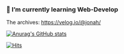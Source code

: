 ### 🌱 I’m currently learning Web-Develop
The archives: https://velog.io/@jonah/
<!--
**Godrl/Godrl** is a ✨ _special_ ✨ repository because its `README.md` (this file) appears on your GitHub profile.

Here are some ideas to get you started:

- 🔭 I’m currently working on ...
- 🌱 I’m currently learning ...
- 👯 I’m looking to collaborate on ...
- 🤔 I’m looking for help with ...
- 💬 Ask me about ...
- 📫 How to reach me: ...
- 😄 Pronouns: ...
- ⚡ Fun fact: ...
-->

[![Anurag's GitHub stats](https://github-readme-stats.vercel.app/api?username=Godrl&theme=dark&show_icons=true)](https://github.com/anuraghazra/github-readme-stats)
<!-- ![Anurag's GitHub stats](https://github-readme-stats.vercel.app/api?username=anuraghazra&theme=dark&show_icons=true) -->


[![Hits](https://hits.seeyoufarm.com/api/count/incr/badge.svg?url=https%3A%2F%2Fgithub.com%2FGodrl%2Fhit-counter&count_bg=%2379C83D&title_bg=%23555555&icon=&icon_color=%23E7E7E7&title=hits&edge_flat=false)](https://hits.seeyoufarm.com)
